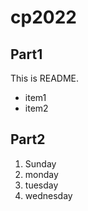 # cp2022

## Part1
This is README.
- item1
- item2

## Part2
1. Sunday
1. monday
1. tuesday
1. wednesday

